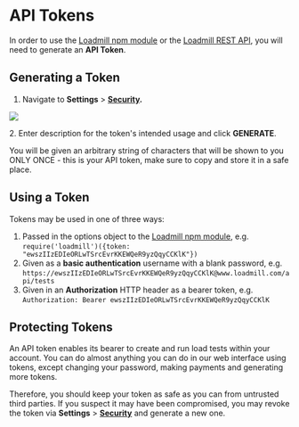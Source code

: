 # API Tokens

In order to use the [Loadmill npm module](https://www.npmjs.com/package/loadmill) or the [Loadmill REST API](rest-api.md), you will need to generate an **API Token**.

## Generating a Token

1. Navigate to **Settings** > [**Security**](https://www.loadmill.com/app/user/settings/security)**.**

![](<../../.gitbook/assets/Screenshot (43).png>)

&#x20; 2\. Enter description for the token's intended usage and click **GENERATE**.

You will be given an arbitrary string of characters that will be shown to you ONLY ONCE - this is your API token, make sure to copy and store it in a safe place.

## Using a Token

Tokens may be used in one of three ways:

1. Passed in the options object to the [Loadmill npm module](https://www.npmjs.com/package/loadmill), e.g. `require('loadmill')({token: "ewszIIzEDIeORLwTSrcEvrKKEWQeR9yzQqyCCKlK"})`
2. Given as a **basic authentication** username with a blank password, e.g. `https://ewszIIzEDIeORLwTSrcEvrKKEWQeR9yzQqyCCKlK@www.loadmill.com/api/tests`
3. Given in an **Authorization** HTTP header as a bearer token, e.g. `Authorization: Bearer ewszIIzEDIeORLwTSrcEvrKKEWQeR9yzQqyCCKlK`

## Protecting Tokens

An API token enables its bearer to create and run load tests within your account. You can do almost anything you can do in our web interface using tokens, except changing your password, making payments and generating more tokens.

Therefore, you should keep your token as safe as you can from untrusted third parties. If you suspect it may have been compromised, you may revoke the token via **Settings** > [**Security**](https://www.loadmill.com/app/user/settings/security) and generate a new one.
